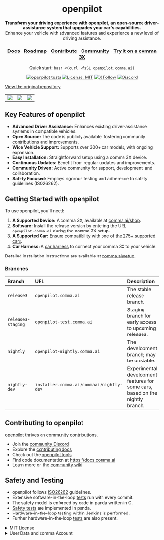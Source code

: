 <div align="center" style="text-align: center;">

<h1>openpilot</h1>

<p>
  <b>Transform your driving experience with openpilot, an open-source driver-assistance system that upgrades your car's capabilities.</b>
  <br>
  Enhance your vehicle with advanced features and experience a new level of driving assistance.
</p>

<h3>
  <a href="https://docs.comma.ai">Docs</a>
  <span> · </span>
  <a href="https://docs.comma.ai/contributing/roadmap/">Roadmap</a>
  <span> · </span>
  <a href="https://github.com/commaai/openpilot/blob/master/docs/CONTRIBUTING.md">Contribute</a>
  <span> · </span>
  <a href="https://discord.comma.ai">Community</a>
  <span> · </span>
  <a href="https://comma.ai/shop">Try it on a comma 3X</a>
</h3>

Quick start: `bash <(curl -fsSL openpilot.comma.ai)`

[![openpilot tests](https://github.com/commaai/openpilot/actions/workflows/selfdrive_tests.yaml/badge.svg)](https://github.com/commaai/openpilot/actions/workflows/selfdrive_tests.yaml)
[![License: MIT](https://img.shields.io/badge/License-MIT-yellow.svg)](LICENSE)
[![X Follow](https://img.shields.io/twitter/follow/comma_ai)](https://x.com/comma_ai)
[![Discord](https://img.shields.io/discord/469524606043160576)](https://discord.comma.ai)

</div>

[View the original repository](https://github.com/commaai/openpilot)

<table>
  <tr>
    <td><a href="https://youtu.be/NmBfgOanCyk" title="Video By Greer Viau"><img src="https://github.com/commaai/openpilot/assets/8762862/2f7112ae-f748-4f39-b617-fabd689c3772"></a></td>
    <td><a href="https://youtu.be/VHKyqZ7t8Gw" title="Video By Logan LeGrand"><img src="https://github.com/commaai/openpilot/assets/8762862/92351544-2833-40d7-9e0b-7ef7ae37ec4c"></a></td>
    <td><a href="https://youtu.be/SUIZYzxtMQs" title="A drive to Taco Bell"><img src="https://github.com/commaai/openpilot/assets/8762862/05ceefc5-2628-439c-a9b2-89ce87dc6f63"></a></td>
  </tr>
</table>

## Key Features of openpilot

*   **Advanced Driver Assistance:** Enhances existing driver-assistance systems in compatible vehicles.
*   **Open Source:** The code is publicly available, fostering community contributions and improvements.
*   **Wide Vehicle Support:** Supports over 300+ car models, with ongoing expansion.
*   **Easy Installation:** Straightforward setup using a comma 3X device.
*   **Continuous Updates:** Benefit from regular updates and improvements.
*   **Community Driven:** Active community for support, development, and collaboration.
*   **Safety Focused:** Employs rigorous testing and adherence to safety guidelines (ISO26262).

## Getting Started with openpilot

To use openpilot, you'll need:

1.  **A Supported Device:** A comma 3X, available at [comma.ai/shop](https://comma.ai/shop/comma-3x).
2.  **Software:** Install the release version by entering the URL `openpilot.comma.ai` during the comma 3X setup.
3.  **A Supported Car:** Ensure compatibility with one of [the 275+ supported cars](docs/CARS.md).
4.  **Car Harness:** A [car harness](https://comma.ai/shop/car-harness) to connect your comma 3X to your vehicle.

Detailed installation instructions are available at [comma.ai/setup](https://comma.ai/setup).

### Branches

| Branch            | URL                                     | Description                                                                  |
| :---------------- | :-------------------------------------- | :--------------------------------------------------------------------------- |
| `release3`        | `openpilot.comma.ai`                    | The stable release branch.                                                    |
| `release3-staging` | `openpilot-test.comma.ai`               | Staging branch for early access to upcoming releases.                         |
| `nightly`         | `openpilot-nightly.comma.ai`            | The development branch; may be unstable.                                      |
| `nightly-dev`     | `installer.comma.ai/commaai/nightly-dev` | Experimental development features for some cars, based on the nightly branch. |

## Contributing to openpilot

openpilot thrives on community contributions.

*   Join the [community Discord](https://discord.comma.ai)
*   Explore the [contributing docs](docs/CONTRIBUTING.md)
*   Check out the [openpilot tools](tools/)
*   Find code documentation at https://docs.comma.ai
*   Learn more on the [community wiki](https://github.com/commaai/openpilot/wiki)

## Safety and Testing

*   openpilot follows [ISO26262](https://en.wikipedia.org/wiki/ISO_26262) guidelines.
*   Extensive software-in-the-loop [tests](.github/workflows/selfdrive_tests.yaml) run with every commit.
*   The safety model is enforced by code in panda written in C.
*   [Safety tests](https://github.com/commaai/panda/tree/master/tests/safety) are implemented in panda.
*   Hardware-in-the-loop testing within Jenkins is performed.
*   Further hardware-in-the-loop [tests](https://github.com/commaai/panda/blob/master/Jenkinsfile) are also present.

<details>
<summary>MIT License</summary>

... (MIT License Content - unchanged) ...
</details>

<details>
<summary>User Data and comma Account</summary>

... (User Data and comma Account Content - unchanged) ...
</details>